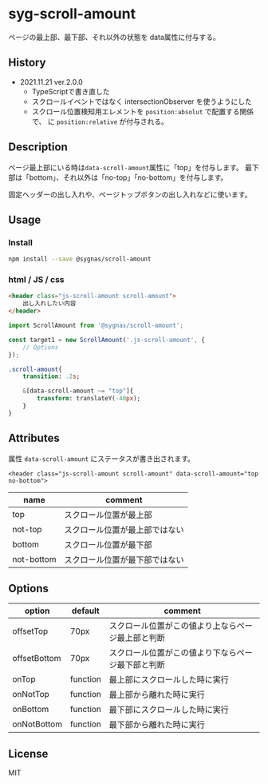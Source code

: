 # syg-scroll-amount

ページの最上部、最下部、それ以外の状態を data属性に付与する。

## History

- 2021.11.21  ver.2.0.0
  - TypeScriptで書き直した
  - スクロールイベントではなく intersectionObserver を使うようにした
  - スクロール位置検知用エレメントを `position:absolut` で配置する関係で、<body> に `position:relative` が付与される。

## Description
ページ最上部にいる時は`data-scroll-amount`属性に「top」を付与します。
最下部は「bottom」、それ以外は「no-top」「no-bottom」を付与します。

固定ヘッダーの出し入れや、ページトップボタンの出し入れなどに使います。


## Usage
### Install
```sh
npm install --save @sygnas/scroll-amount
```
### html / JS / css
```html
<header class="js-scroll-amount scroll-amount">
    出し入れしたい内容
</header>
```

```JavaScript
import ScrollAmount from '@sygnas/scroll-amount';

const target1 = new ScrollAmount('.js-scroll-amount', {
    // Options
});
```

```Sass
.scroll-amount{
    transition: .2s;

    &[data-scroll-amount ~= "top"]{
        transform: translateY(-40px);
    }
}
```

## Attributes

属性 `data-scroll-amount` にステータスが書き出されます。

```Example
<header class="js-scroll-amount scroll-amount" data-scroll-amount="top no-bottom">
```

| name | comment |
| ---- | ---- |
| top | スクロール位置が最上部 |
| not-top | スクロール位置が最上部ではない |
| bottom | スクロール位置が最下部 |
| not-bottom | スクロール位置が最下部ではない |


## Options

| option | default | comment |
| ---- | ---- | ---- |
| offsetTop | 70px | スクロール位置がこの値より上ならページ最上部と判断 |
| offsetBottom | 70px | スクロール位置がこの値より下ならページ最下部と判断 |
| onTop | function | 最上部にスクロールした時に実行 |
| onNotTop | function | 最上部から離れた時に実行 |
| onBottom | function | 最下部にスクロールした時に実行 |
| onNotBottom | function | 最下部から離れた時に実行 |


## License
MIT